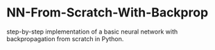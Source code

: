 # NN-From-Scratch-With-Backprop
 step-by-step implementation of a basic neural network with backpropagation from scratch in Python.
